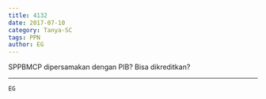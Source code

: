 ```yaml
---
title: 4132
date: 2017-07-10
category: Tanya-SC
tags: PPN
author: EG
---
```


SPPBMCP dipersamakan dengan PIB? Bisa dikreditkan?

---



`EG`

